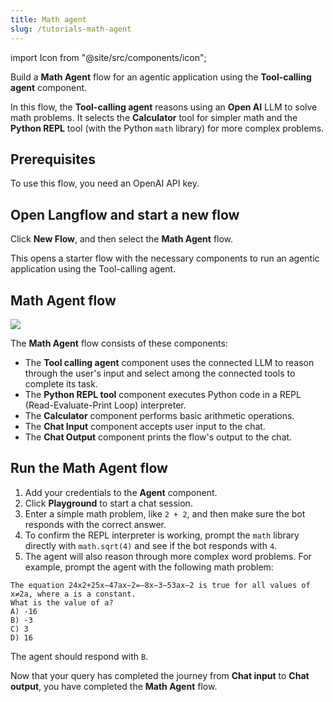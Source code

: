 ```yaml
---
title: Math agent
slug: /tutorials-math-agent
---
```


import Icon from "@site/src/components/icon";

Build a **Math Agent** flow for an agentic application using the **Tool-calling agent** component.

In this flow, the **Tool-calling agent** reasons using an **Open AI** LLM to solve math problems.
It selects the **Calculator** tool for simpler math and the **Python REPL** tool (with the Python `math` library) for more complex problems.

## Prerequisites

To use this flow, you need an OpenAI API key.

## Open Langflow and start a new flow

Click **New Flow**, and then select the **Math Agent** flow.

This opens a starter flow with the necessary components to run an agentic application using the Tool-calling agent.

## Math Agent flow

![](/img/starter-flow-simple-agent-repl.png)

The **Math Agent** flow consists of these components:

* The **Tool calling agent** component uses the connected LLM to reason through the user's input and select among the connected tools to complete its task.
* The **Python REPL tool** component executes Python code in a REPL (Read-Evaluate-Print Loop) interpreter.
* The **Calculator** component performs basic arithmetic operations.
* The **Chat Input** component accepts user input to the chat.
* The **Chat Output** component prints the flow's output to the chat.

## Run the Math Agent flow

1. Add your credentials to the **Agent** component.
2. Click **Playground** to start a chat session.
3. Enter a simple math problem, like `2 + 2`, and then make sure the bot responds with the correct answer.
4. To confirm the REPL interpreter is working, prompt the `math` library directly with `math.sqrt(4)` and see if the bot responds with `4`.
5. The agent will also reason through more complex word problems. For example, prompt the agent with the following math problem:

```text
The equation 24x2+25x−47ax−2=−8x−3−53ax−2 is true for all values of x≠2a, where a is a constant.
What is the value of a?
A) -16
B) -3
C) 3
D) 16
```

The agent should respond with `B`.

Now that your query has completed the journey from **Chat input** to **Chat output**, you have completed the **Math Agent** flow.
